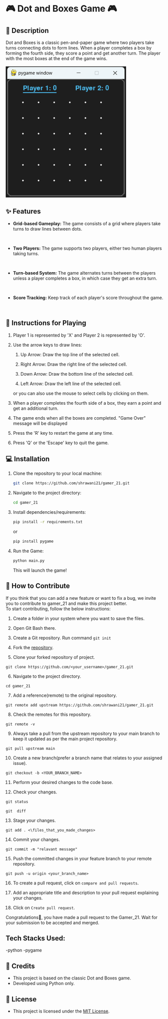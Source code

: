 # 🎮 Dot and Boxes Game 🎮 

##  📜 Description
Dot and Boxes is a classic pen-and-paper game where two players take turns connecting dots to form lines. When a player completes a box by forming the fourth side, they score a point and get another turn. The player with the most boxes at the end of the game wins.
<br>
<br>
![image](images/display.png)

## ✨ Features 
- **Grid-based Gameplay:** The game consists of a grid where players take turns to draw lines between dots.
<br>

- **Two Players:** The game supports two players, either two human players taking turns.
<br>

- **Turn-based System:** The game alternates turns between the players unless a player completes a box, in which case they get an extra turn.
<br>

- **Score Tracking:** Keep track of each player's score throughout the game.
<br>


## 🎲 Instructions for Playing
1. Player 1 is represented by 'X' and Player 2 is represented by 'O'.

2. Use the arrow keys to draw lines:

   1. Up Arrow: Draw the top line of the selected cell.
   
   2. Right Arrow: Draw the right line of the selected cell.
   3. Down Arrow: Draw the bottom line of the selected cell.
   4. Left Arrow: Draw the left line of the selected cell.

   or you can also use the mouse to select cells by clicking on them.


3. When a player completes the fourth side of a box, they earn a point and get an additional turn.

4. The game ends when all the boxes are completed. "Game Over" message will be displayed

5. Press the 'R' key to restart the game at any time.

6. Press 'Q' or the 'Escape' key to quit the game.

## 💻 Installation 
1. Clone the repository to your local machine:
   ```bash
   git clone https://github.com/shrawani21/gamer_21.git
   ```
2. Navigate to the project directory:
   ```bash
   cd gamer_21
   ```
3. Install dependencies/requirements:
   ```bash
   pip install -r requirements.txt
   ```
   or
   ```bash
   pip install pygame
   ```
4. Run the Game:
   ```bash
   python main.py
   ```
   This will launch the game!


## 🤝 How to Contribute

If you think that you can add a new feature or want to fix a bug, we invite you to contribute to gamer_21 and make this project better. 
<br>To start contributing, follow the below instructions:

1.  Create a folder in your system where you want to save the files.

2.   Open Git Bash there.

3.  Create a Git repository.
            Run command  `git init`
            
4.  Fork the  [repository](https://github.com/shrawani21/gamer_21.git).

5.  Clone your forked repository of project.
```
git clone https://github.com/<your_username>/gamer_21.git
```

6.  Navigate to the project directory.

```
cd gamer_21
```
7.  Add a reference(remote) to the original repository.

```
git remote add upstream https://github.com/shrawani21/gamer_21.git
```
8.  Check the remotes for this repository.

```
git remote -v
```

9.  Always take a pull from the upstream repository to your main branch to keep it updated as per the main project repository.

```
git pull upstream main
```

10.  Create a new branch(prefer a branch name that relates to your assigned issue).

```
git checkout -b <YOUR_BRANCH_NAME>
```

11.  Perform your desired changes to the code base.
    
12.  Check your changes.
    

```
git status
```

```
git  diff
```

13.  Stage your changes.

```
git add . <\files_that_you_made_changes>
```

14.  Commit your changes.

```
git commit -m "relavant message"
```

15.  Push the committed changes in your feature branch to your remote repository.

```
git push -u origin <your_branch_name>
```

16.  To create a pull request, click on  `compare and pull requests`.
    
17.  Add an appropriate title and description to your pull request explaining your changes.
    
18.  Click on  `Create pull request`.
    

Congratulations🎉, you have made a pull request to the Gamer_21. Wait for your submission to be accepted and merged.

## Tech Stacks Used:
-python 
-pygame

## 📜 Credits 
- This project is based on the classic Dot and Boxes game.
- Developed using Python only.


## 📄 License 
- This project is licensed under the [MIT License](https://opensource.org/licenses/MIT).
